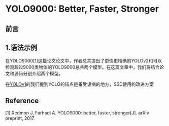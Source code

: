 # YOLO9000: Better, Faster, Stronger

## 前言
<h2 id="1">1.语法示例</h2>

在YOLO9000[1]这篇论文论文中，作者总共提出了更快更精确的YOLOv2和可以检测超过9000类物体的YOLO9000总共两个模型。在这篇文章中，我们将结合论文和源码分别介绍两个模型。

在[YOLOv1](https://senliuy.gitbooks.io/advanced-deep-learning/content/chapter1/you-only-look-once-unified-real-time-object-detection.html)的我们提到YOLO的锚点是备受诟病的地方，SSD使用的改进方案

## Reference

\[1\] Redmon J, Farhadi A. YOLO9000: better, faster, stronger\[J\]. arXiv preprint, 2017.

# 



